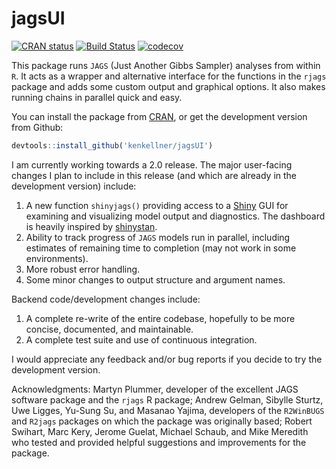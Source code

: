 jagsUI
==========

[![CRAN status](https://www.r-pkg.org/badges/version/jagsUI)](https://cran.r-project.org/web/packages/jagsUI/index.html)
[![Build Status](https://travis-ci.org/kenkellner/jagsUI.svg?branch=master)](https://travis-ci.org/kenkellner/jagsUI)
[![codecov](https://codecov.io/gh/kenkellner/jagsUI/branch/master/graph/badge.svg)](https://codecov.io/gh/kenkellner/jagsUI)

This package runs `JAGS` (Just Another Gibbs Sampler) analyses from within `R`. It acts as a wrapper and alternative interface for the functions in the `rjags` package and adds some custom output and graphical options. It also makes running chains in parallel quick and easy.

You can install the package from [CRAN](https://cran.r-project.org/web/packages/jagsUI/index.html), or get the development version from Github:

```r
devtools::install_github('kenkellner/jagsUI')
```

I am currently working towards a 2.0 release. The major user-facing changes I plan to include in this release (and which are already in the development version) include:

1. A new function `shinyjags()` providing access to a [Shiny](https://shiny.rstudio.com/) GUI for examining and visualizing model output and diagnostics. The dashboard is heavily inspired by [shinystan](https://mc-stan.org/users/interfaces/shinystan). 
2. Ability to track progress of `JAGS` models run in parallel, including estimates of remaining time to completion (may not work in some environments).
3. More robust error handling.
4. Some minor changes to output structure and argument names.

Backend code/development changes include:

1. A complete re-write of the entire codebase, hopefully to be more concise, documented, and maintainable.
2. A complete test suite and use of continuous integration.

I would appreciate any feedback and/or bug reports if you decide to try the development version.

Acknowledgments: Martyn Plummer, developer of the excellent JAGS software package and the `rjags` R package;  Andrew Gelman, Sibylle Sturtz, Uwe Ligges, Yu-Sung Su, and Masanao Yajima, developers of the `R2WinBUGS` and `R2jags` packages on which the package was originally based; Robert Swihart, Marc Kery, Jerome Guelat, Michael Schaub, and Mike Meredith who tested and provided helpful suggestions and improvements for the package.
